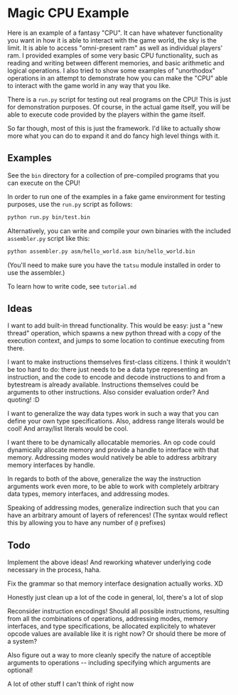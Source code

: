 # Magic CPU Example

Here is an example of a fantasy "CPU". It can have whatever functionality you want in how it is able to interact with the game world, the sky is the limit. It is able to access "omni-present ram" as well as individual players' ram. I provided examples of some very basic CPU functionality, such as reading and writing between different memories, and basic arithmetic and logical operations. I also tried to show some examples of "unorthodox" operations in an attempt to demonstrate how you can make the "CPU" able to interact with the game world in any way that you like.

There is a `run.py` script for testing out real programs on the CPU! This is just for demonstration purposes. Of course, in the actual game itself, you will be able to execute code provided by the players within the game itself.

So far though, most of this is just the framework. I'd like to actually show more what you can do to expand it and do fancy high level things with it.

## Examples

See the `bin` directory for a collection of pre-compiled programs that you can execute on the CPU!

In order to run one of the examples in a fake game environment for testing purposes, use the `run.py` script as follows:
```bash
python run.py bin/test.bin
```

Alternatively, you can write and compile your own binaries with the included `assembler.py` script like this:
```bash
python assembler.py asm/hello_world.asm bin/hello_world.bin
```

(You'll need to make sure you have the `tatsu` module installed in order to use the assembler.)

To learn how to write code, see `tutorial.md`

## Ideas

I want to add built-in thread functionality. This would be easy: just a "new thread" operation, which spawns a new python thread with a copy of the execution context, and jumps to some location to continue executing from there.

I want to make instructions themselves first-class citizens. I think it wouldn't be too hard to do: there just needs to be a data type representing an instruction, and the code to encode and decode instructions to and from a bytestream is already available. Instructions themselves could be arguments to other instructions. Also consider evaluation order? And quoting! :D

I want to generalize the way data types work in such a way that you can define your own type specifications. Also, address range literals would be cool! And array/list literals would be cool.

I want there to be dynamically allocatable memories. An op code could dynamically allocate memory and provide a handle to interface with that memory. Addressing modes would natively be able to address arbitrary memory interfaces by handle.

In regards to both of the above, generalize the way the instruction arguments work even more, to be able to work with completely arbitrary data types, memory interfaces, and addressing modes.

Speaking of addressing modes, generalize indirection such that you can have an arbitrary amount of layers of references! (The syntax would reflect this by allowing you to have any number of `@` prefixes)

## Todo

Implement the above ideas! And reworking whatever underlying code necessary in the process, haha.

Fix the grammar so that memory interface designation actually works. XD

Honestly just clean up a lot of the code in general, lol, there's a lot of slop

Reconsider instruction encodings! Should all possible instructions, resulting from all the combinations of operations, addressing modes, memory interfaces, and type specifications, be allocated explicitely to whatever opcode values are available like it is right now? Or should there be more of a system?

Also figure out a way to more cleanly specify the nature of acceptible arguments to operations -- including specifying which arguments are optional!

A lot of other stuff I can't think of right now
